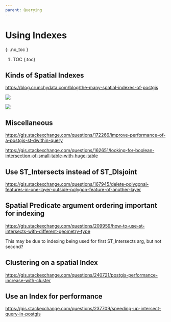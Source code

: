 ```yaml
---
parent: Querying
---
```


# Using Indexes
{: .no_toc }

1. TOC
{:toc}

## Kinds of Spatial Indexes
<https://blog.crunchydata.com/blog/the-many-spatial-indexes-of-postgis>

![](https://blog.crunchydata.com/hs-fs/hubfs/rtree.png?width=543&name=rtree.png)

![](https://blog.crunchydata.com/hs-fs/hubfs/quadtree.png?width=558&name=quadtree.png)

## Miscellaneous

<https://gis.stackexchange.com/questions/172266/improve-performance-of-a-postgis-st-dwithin-query>

<https://gis.stackexchange.com/questions/162651/looking-for-boolean-intersection-of-small-table-with-huge-table>

## Use ST_Intersects instead of ST_DIsjoint
<https://gis.stackexchange.com/questions/167945/delete-polygonal-features-in-one-layer-outside-polygon-feature-of-another-layer>

## Spatial Predicate argument ordering important for indexing
<https://gis.stackexchange.com/questions/209959/how-to-use-st-intersects-with-different-geometry-type>

This may be due to indexing being used for first ST_Intersects arg, but not second?

## Clustering on a spatial Index
<https://gis.stackexchange.com/questions/240721/postgis-performance-increase-with-cluster>

## Use an Index for performance
<https://gis.stackexchange.com/questions/237709/speeding-up-intersect-query-in-postgis>
